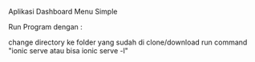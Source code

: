 Aplikasi Dashboard Menu Simple

Run Program dengan :

change directory ke folder yang sudah di clone/download
run command "ionic serve atau bisa ionic serve -l"